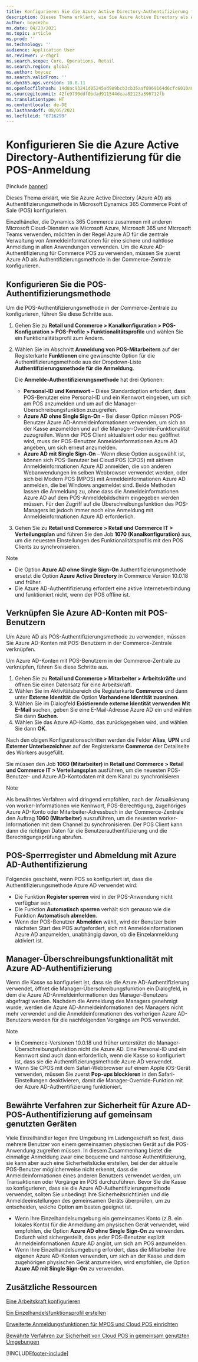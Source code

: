 ```yaml
---
title: Konfigurieren Sie die Azure Active Directory-Authentifizierung für die POS-Anmeldung
description: Dieses Thema erklärt, wie Sie Azure Active Directory als Authentifizierungsmethode in Microsoft Dynamics 365 Commerce Point of Sale (POS) konfigurieren.
author: boycezhu
ms.date: 04/23/2021
ms.topic: article
ms.prod: ''
ms.technology: ''
audience: Application User
ms.reviewer: v-chgri
ms.search.scope: Core, Operations, Retail
ms.search.region: global
ms.author: boycez
ms.search.validFrom: ''
ms.dyn365.ops.version: 10.0.11
ms.openlocfilehash: 14d8ac93241d05245ad989bcb3cb35aaf8969164d6cfc6010a8e9d426987a1ca
ms.sourcegitcommit: 42fe9790ddf0bdad911544deaa82123a396712fb
ms.translationtype: HT
ms.contentlocale: de-DE
ms.lasthandoff: 08/05/2021
ms.locfileid: "6716299"
---
```

# <a name="configure-azure-active-directory-authentication-for-pos-sign-in"></a>Konfigurieren Sie die Azure Active Directory-Authentifizierung für die POS-Anmeldung

[!include [banner](includes/banner.md)]

Dieses Thema erklärt, wie Sie Azure Active Directory (Azure AD) als Authentifizierungsmethode in Microsoft Dynamics 365 Commerce Point of Sale (POS) konfigurieren.

Einzelhändler, die Dynamics 365 Commerce zusammen mit anderen Microsoft Cloud-Diensten wie Microsoft Azure, Microsoft 365 und Microsoft Teams verwenden, möchten in der Regel Azure AD für die zentrale Verwaltung von Anmeldeinformationen für eine sichere und nahtlose Anmeldung in allen Anwendungen verwenden. Um die Azure AD-Authentifizierung für Commerce POS zu verwenden, müssen Sie zuerst Azure AD als Authentifizierungsmethode in der Commerce-Zentrale konfigurieren.

## <a name="configure-pos-authentication-method"></a>Konfigurieren Sie die POS-Authentifizierungsmethode

Um die POS-Authentifizierungsmethode in der Commerce-Zentrale zu konfigurieren, führen Sie diese Schritte aus.
    
1. Gehen Sie zu **Retail und Commerce \> Kanalkonfiguration \> POS-Konfiguration \> POS-Profile \> Funktionalitätsprofile** und wählen Sie ein Funktionalitätsprofil zum Ändern.
1. Wählen Sie im Abschnitt **Anmeldung von POS-Mitarbeitern** auf der Registerkarte **Funktionen** eine gewünschte Option für die Authentifizierungsmethode aus der Dropdown-Liste **Authentifizierungsmethode für die Anmeldung**.

    Die **Anmelde-Authentifizierungsmethode** hat drei Optionen:
    
    - **Personal-ID und Kennwort** – Diese Standardoption erfordert, dass POS-Benutzer eine Personal-ID und ein Kennwort eingeben, um sich am POS anzumelden und um auf die Manager-Überschreibungsfunktion zuzugreifen.
    - **Azure AD ohne Single Sign-On** – Bei dieser Option müssen POS-Benutzer Azure AD-Anmeldeinformationen verwenden, um sich an der Kasse anzumelden und auf die Manager-Override-Funktionalität zuzugreifen. Wenn der POS Client aktualisiert oder neu geöffnet wird, muss der POS-Benutzer Anmeldeinformationen Azure AD angeben, um sich erneut anzumelden.
    - **Azure AD mit Single Sign-On** – Wenn diese Option ausgewählt ist, können sich POS-Benutzer bei Cloud POS (CPOS) mit aktiven Anmeldeinformationen Azure AD anmelden, die von anderen Webanwendungen im selben Webbrowser verwendet werden, oder sich bei Modern POS (MPOS) mit Anmeldeinformationen Azure AD anmelden, die bei Windows angemeldet sind. Beide Methoden lassen die Anmeldung zu, ohne dass die Anmeldeinformationen Azure AD auf dem POS-Anmeldebildschirm eingegeben werden müssen. Für den Zugriff auf die Überschreibungsfunktion des POS-Managers ist jedoch immer noch eine Anmeldung mit Anmeldeinformationen Azure AD erforderlich.

1. Gehen Sie zu **Retail und Commerce > Retail und Commerce IT > Verteilungsplan** und führen Sie den Job **1070 (Kanalkonfiguration)** aus, um die neuesten Einstellungen des Funktionalitätsprofils mit den POS Clients zu synchronisieren.

> [!NOTE]
> - Die Option **Azure AD ohne Single Sign-On** Authentifizierungsmethode ersetzt die Option **Azure Active Directory** in Commerce Version 10.0.18 und früher.
> - Die Azure AD-Authentifizierung erfordert eine aktive Internetverbindung und funktioniert nicht, wenn der POS offline ist.

## <a name="associate-azure-ad-accounts-with-pos-users"></a>Verknüpfen Sie Azure AD-Konten mit POS-Benutzern

Um Azure AD als POS-Authentifizierungsmethode zu verwenden, müssen Sie Azure AD-Konten mit POS-Benutzern in der Commerce-Zentrale verknüpfen. 

Um Azure AD-Konten mit POS-Benutzern in der Commerce-Zentrale zu verknüpfen, führen Sie diese Schritte aus.
    
1. Gehen Sie zu **Retail und Commerce > Mitarbeiter > Arbeitskräfte** und öffnen Sie einen Datensatz für eine Arbeitskraft.
1. Wählen Sie im Aktivitätsbereich die Registerkarte **Commerce** und dann unter **Externe Identität** die Option **Vorhandene Identität zuordnen**. 
1. Wählen Sie im Dialogfeld **Existierende externe Identität verwenden** **Mit E-Mail** suchen, geben Sie eine E-Mail-Adresse Azure AD ein und wählen Sie dann **Suchen**.
1. Wählen Sie das Azure AD-Konto, das zurückgegeben wird, und wählen Sie dann **OK**.

Nach den obigen Konfigurationsschritten werden die Felder **Alias**, **UPN** und **Externer Unterbezeichner** auf der Registerkarte **Commerce** der Detailseite des Workers ausgefüllt.

Sie müssen den Job **1060 (Mitarbeiter)** in **Retail und Commerce > Retail und Commerce IT > Verteilungsplan** ausführen, um die neuesten POS-Benutzer- und Azure AD-Kontodaten mit dem Kanal zu synchronisieren.

> [!NOTE]
> Als bewährtes Verfahren wird dringend empfohlen, nach der Aktualisierung von worker-Informationen wie Kennwort, POS-Berechtigung, zugehöriges Azure AD-Konto oder Mitarbeiter-Adressbuch in der Commerce-Zentrale den Auftrag **1060 (Mitarbeiter)** auszuführen, um die neuesten worker-Informationen mit dem Channel zu synchronisieren. Der POS Client kann dann die richtigen Daten für die Benutzerauthentifizierung und die Berechtigungsprüfung abrufen.

## <a name="pos-lock-register-and-sign-out-with-azure-ad-authentication"></a>POS-Sperrregister und Abmeldung mit Azure AD-Authentifizierung

Folgendes geschieht, wenn POS so konfiguriert ist, dass die Authentifizierungsmethode Azure AD verwendet wird:

- Die Funktion **Register sperren** wird in der POS-Anwendung nicht verfügbar sein. 
- Die Funktion **Automatisch sperren** verhält sich genauso wie die Funktion **Automatisch abmelden**.
- Wenn der POS-Benutzer **Abmelden** wählt, wird der Benutzer beim nächsten Start des POS aufgefordert, sich mit Anmeldeinformationen Azure AD anzumelden, unabhängig davon, ob die Einzelanmeldung aktiviert ist.

## <a name="manager-override-functionality-with-azure-ad-authentication"></a>Manager-Überschreibungsfunktionalität mit Azure AD-Authentifizierung

Wenn die Kasse so konfiguriert ist, dass sie die Azure AD-Authentifizierung verwendet, öffnet die Manager-Überschreibungsfunktion ein Dialogfeld, in dem die Azure AD-Anmeldeinformationen des Manager-Benutzers abgefragt werden. Nachdem die Anmeldung des Managers genehmigt wurde, werden die Azure AD-Anmeldeinformationen des Managers nicht mehr verwendet und die Anmeldeinformationen des vorherigen Azure AD-Benutzers werden für die nachfolgenden Vorgänge am POS verwendet.

> [!NOTE]
> - In Commerce-Versionen 10.0.18 und früher unterstützt die Manager-Überschreibungsfunktion nicht die Azure AD. Eine Personal-ID und ein Kennwort sind auch dann erforderlich, wenn die Kasse so konfiguriert ist, dass sie die Authentifizierungsmethode Azure AD verwendet.
> - Wenn Sie CPOS mit dem Safari-Webbrowser auf einem Apple iOS-Gerät verwenden, müssen Sie zuerst **Pop-ups blockieren** in den Safari-Einstellungen deaktivieren, damit die Manager-Override-Funktion mit der Azure AD-Authentifizierung funktioniert. 

## <a name="security-best-practices-for-azure-ad-based-pos-authentication-on-shared-devices"></a>Bewährte Verfahren zur Sicherheit für Azure AD-POS-Authentifizierung auf gemeinsam genutzten Geräten

Viele Einzelhändler legen ihre Umgebung im Ladengeschäft so fest, dass mehrere Benutzer von einem gemeinsamen physischen Gerät auf die POS-Anwendung zugreifen müssen. In diesem Zusammenhang bietet die einmalige Anmeldung zwar eine bequeme und nahtlose Authentifizierung, sie kann aber auch eine Sicherheitslücke erstellen, bei der der aktuelle POS-Benutzer möglicherweise nicht erkennt, dass die Anmeldeinformationen eines anderen Benutzers verwendet werden, um Transaktionen oder Vorgänge im POS durchzuführen. Bevor Sie die Kasse so konfigurieren, dass sie die Azure AD-Authentifizierungsmethode verwendet, sollten Sie unbedingt Ihre Sicherheitsrichtlinien und die Anmeldeeinstellungen des gemeinsamen Geräts überprüfen, um zu entscheiden, welche Option am besten geeignet ist.

- Wenn Ihre Einzelhandelsumgebung ein gemeinsames Konto (z.B. ein lokales Konto) für die Anmeldung am physischen Gerät verwendet, wird empfohlen, die Option **Azure AD ohne Single Sign-On** zu verwenden. Dadurch wird sichergestellt, dass jeder POS-Benutzer explizit Anmeldeinformationen Azure AD angibt, um sich am POS anzumelden.
- Wenn Ihre Einzelhandelsumgebung erfordert, dass die Mitarbeiter ihre eigenen Azure AD-Konten verwenden, um sich an der Kasse und dem zugehörigen physischen Gerät anzumelden, wird empfohlen, die Option **Azure AD mit Single Sign-On** zu verwenden.

## <a name="additional-resources"></a>Zusätzliche Ressourcen

[Eine Arbeitskraft konfigurieren](tasks/worker.md)

[Ein Einzelhandelsfunktionsprofil erstellen](retail-functionality-profile.md)


[Erweiterte Anmeldungsfunktionen für MPOS und Cloud POS einrichten](extended-logon.md)

[Bewährte Verfahren zur Sicherheit von Cloud POS in gemeinsam genutzten Umgebungen](dev-itpro/secure-retail-cloud-pos.md)



[!INCLUDE[footer-include](../includes/footer-banner.md)]
